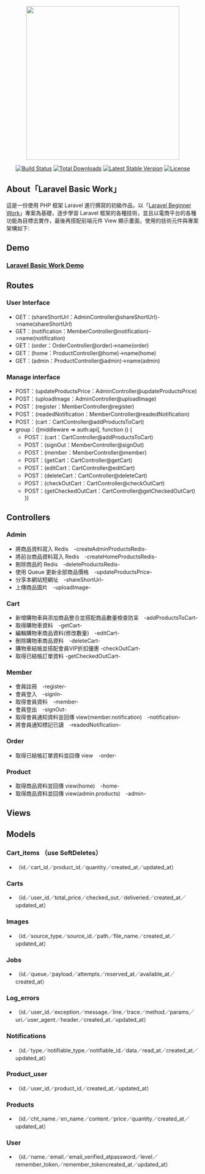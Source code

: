 <p align="center"><a href="https://laravel.com" target="_blank"><img src="https://raw.githubusercontent.com/laravel/art/master/logo-lockup/5%20SVG/2%20CMYK/1%20Full%20Color/laravel-logolockup-cmyk-red.svg" width="400"></a></p>

<p align="center">
<a href="https://travis-ci.org/laravel/framework"><img src="https://travis-ci.org/laravel/framework.svg" alt="Build Status"></a>
<a href="https://packagist.org/packages/laravel/framework"><img src="https://img.shields.io/packagist/dt/laravel/framework" alt="Total Downloads"></a>
<a href="https://packagist.org/packages/laravel/framework"><img src="https://img.shields.io/packagist/v/laravel/framework" alt="Latest Stable Version"></a>
<a href="https://packagist.org/packages/laravel/framework"><img src="https://img.shields.io/packagist/l/laravel/framework" alt="License"></a>
</p>

## About「Laravel Basic Work」

這是一份使用 PHP 框架 Laravel 進行撰寫的初級作品，以「[Laravel Beginner Work](https://github.com/jhang0912/SideProject-Laravel-Beginner-Work)」專案為基礎，逐步學習 Laravel 框架的各種技術，並且以電商平台的各種功能為目標去實作，最後再搭配前端元件 View 顯示畫面，使用的技術元件與專案架構如下:

## Demo
### [Laravel Basic Work Demo]()

## Routes
### User Interface
- GET：(shareShortUrl：AdminController@shareShortUrl)->name(shareShortUrl)
- GET：(notification：MemberController@notification)->name(notification)
- GET：(order：OrderController@order)->name(order)
- GET：(home：ProductController@home)->name(home)
- GET：(admin：ProductController@admin)->name(admin)
### Manage interface
- POST：(updateProductsPrice：AdminController@updateProductsPrice)
- POST：(uploadImage：AdminController@uploadImage)
- POST：(register：MemberController@register)
- POST：(readedNotification：MemberController@readedNotification)
- POST：(cart：CartController@addProductsToCart)
- group：([middleware => auth:api], function () {
    - POST：(cart：CartController@addProductsToCart)
    - POST：(signOut：MemberController@signOut)
    - POST：(member：MemberController@member)
    - POST：(getCart：CartController@getCart)
    - POST：(editCart：CartController@editCart)
    - POST：(deleteCart：CartController@deleteCart)
    - POST：(checkOutCart：CartController@checkOutCart)
    - POST：(getCheckedOutCart：CartController@getCheckedOutCart)
})

## Controllers
### Admin
- 將商品資料寫入 Redis　-createAdminProductsRedis-
- 將前台商品資料寫入 Redis　-createHomeProductsRedis-
- 刪除商品的 Redis　-deleteProductsRedis-
- 使用 Queue 更新全部商品價格　-updateProductsPrice-
- 分享本網站短網址　-shareShortUrl-
- 上傳商品圖片　-uploadImage-
### Cart
- 新增購物車與添加商品整合並搭配商品數量檢查防呆　-addProductsToCart-
- 取得購物車資料　-getCart-
- 編輯購物車商品資料(修改數量)　-editCart-
- 刪除購物車商品資料　-deleteCart-
- 購物車結帳並搭配會員VIP折扣優惠 -checkOutCart-
- 取得已結帳訂單資料 -getCheckedOutCart-
### Member
- 會員註冊　-register-
- 會員登入　-signIn-
- 取得會員資料　-member-
- 會員登出　-signOut-
- 取得會員通知資料並回傳 view(member.notification)　-notification-
- 將會員通知標記已讀　-readedNotification-
### Order
- 取得已結帳訂單資料並回傳 view　-order-
### Product
- 取得商品資料並回傳 view(home)　-home-
- 取得商品資料並回傳 view(admin.products)　-admin-

## Views

## Models
### Cart_items （use SoftDeletes）
- （id／cart_id／product_id／quantity／created_at／updated_at）
### Carts
- （id／user_id／total_price／checked_out／deliveried／created_at／updated_at）
### Images
-  （id／source_type／source_id／path／file_name／created_at／updated_at）
### Jobs
- （id／queue／payload／attempts／reserved_at／available_at／created_at）
### Log_errors
- （id／user_id／exception／message／line／trace／method／params／uri／user_agent／header／created_at／updated_at）
### Notifications
- （id／type／notifiable_type／notifiable_id／data／read_at／created_at／updated_at）
### Product_user
- （id／user_id／product_id／created_at／updated_at）
### Products
- （id／cht_name／en_name／content／price／quantity／created_at／updated_at）
### User
- （id／name／email／email_verified_atpassword／level／remember_token／remember_tokencreated_at／updated_at）

